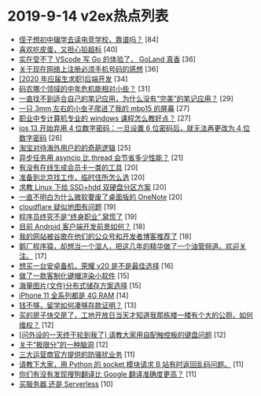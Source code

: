 # 2019-9-14 v2ex热点列表

+ [侄子想初中辍学去读电竞学校，靠谱吗？](https://www.v2ex.com/t/600773#reply84) [84]
+ [喜欢吃皮蛋，又担心铅超标](https://www.v2ex.com/t/600720#reply40) [40]
+ [实在受不了 VScode 写 Go 的体验了， GoLand 真香](https://www.v2ex.com/t/600784#reply36) [36]
+ [关于现在网络上注册必须手机号码的感想](https://www.v2ex.com/t/600793#reply36) [36]
+ [[2020 年应届生求职]后端开发](https://www.v2ex.com/t/600778#reply34) [34]
+ [码农哪个领域的中年危机能相对小些？](https://www.v2ex.com/t/600805#reply31) [31]
+ [一直找不到适合自己的笔记应用，为什么没有“完美”的笔记应用？](https://www.v2ex.com/t/600750#reply29) [29]
+ [一只 3mm 左右的小虫子爬进了我的 mbp15 的屏幕](https://www.v2ex.com/t/600724#reply27) [27]
+ [职业中专计算机专业的 windows 课程怎么教好点？](https://www.v2ex.com/t/600795#reply27) [27]
+ [ios 13 开始弃用 4 位数字密码：一旦设置 6 位密码后，就无法再更改为 4 位数字密码](https://www.v2ex.com/t/600743#reply26) [26]
+ [淘宝对待海外用户的的奇葩逻辑](https://www.v2ex.com/t/600731#reply25) [25]
+ [异步任务用 asyncio 比 thread 会节省多少性能？](https://www.v2ex.com/t/600756#reply21) [21]
+ [有没有在线生成会员卡一类的工具](https://www.v2ex.com/t/600721#reply20) [20]
+ [准备到北京找工作，临时住所怎么选](https://www.v2ex.com/t/600726#reply20) [20]
+ [求教 Linux 下给 SSD+hdd 双硬盘分区方案](https://www.v2ex.com/t/600737#reply20) [20]
+ [一直不明白为什么微软要废了桌面版的 OneNote](https://www.v2ex.com/t/600747#reply20) [20]
+ [cloudflare 疑似地图有问题](https://www.v2ex.com/t/600757#reply19) [19]
+ [程序员终究不是“终身职业”,窝慌了](https://www.v2ex.com/t/600824#reply19) [19]
+ [目前 Android 客户端开发前景如何？](https://www.v2ex.com/t/600738#reply18) [18]
+ [我的网站被谷歌在他们的公众号和开发者博客推荐了](https://www.v2ex.com/t/600744#reply18) [18]
+ [鹅厂程序猿，却想当一个湿人，把这几年的精华做了一个油管频道。欢迎关注。](https://www.v2ex.com/t/600813#reply17) [17]
+ [想买一台安卓备机，荣耀 v20 是不是最佳选择](https://www.v2ex.com/t/600827#reply16) [16]
+ [做了一款客制化键帽渲染小软件](https://www.v2ex.com/t/600719#reply15) [15]
+ [海量图片(文件)分布式储存方案选择](https://www.v2ex.com/t/600763#reply15) [15]
+ [iPhone 11 全系列都是 4G RAM](https://www.v2ex.com/t/600768#reply14) [14]
+ [钱不够，留学如何凑够存款证明？](https://www.v2ex.com/t/600828#reply13) [13]
+ [买的房子快交房了，工地开放日当天才知道我那栋楼一楼有个大的公厕，如何维权？](https://www.v2ex.com/t/600835#reply12) [12]
+ [[问外设的一天终于轮到我了] 请教大家用自配触控板的键盘问题](https://www.v2ex.com/t/600728#reply12) [12]
+ [关于“极限分”的一种脑洞](https://www.v2ex.com/t/600831#reply12) [12]
+ [三大运营商官方提供的防骚扰业务](https://www.v2ex.com/t/600774#reply11) [11]
+ [请教下大家，用 Python 的 socket 模块请求 B 站有时返回乱码问题。](https://www.v2ex.com/t/600816#reply11) [11]
+ [你们有没有发现搜狗翻译比 Google 翻译准确度更高？](https://www.v2ex.com/t/600821#reply11) [11]
+ [买服务器 还是 Serverless](https://www.v2ex.com/t/600798#reply10) [10]
